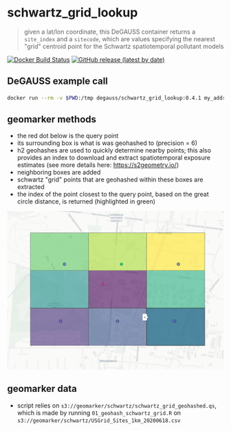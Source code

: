 # schwartz_grid_lookup

> given a lat/lon coordinate, this DeGAUSS container returns a `site_index` and a `sitecode`, which are values specifying the nearest "grid" centroid point for the Schwartz spatiotemporal pollutant models

[![Docker Build Status](https://img.shields.io/docker/automated/degauss/schwartz_grid_lookup)](https://hub.docker.com/repository/docker/degauss/schwartz_grid_lookup/tags)
[![GitHub release (latest by date)](https://img.shields.io/github/v/release/degauss-org/schwartz_grid_lookup)](https://github.com/degauss-org/schwartz_grid_lookup/releases)

## DeGAUSS example call

```sh
docker run --rm -v $PWD:/tmp degauss/schwartz_grid_lookup:0.4.1 my_address_file_geocoded.csv
```

## geomarker methods

- the red dot below is the query point
- its surrounding box is what is was geohashed to (precision = 6)
- h2 geohashes are used to quickly determine nearby points; this also provides an index to download and extract spatiotemporal exposure estimates (see more details here: https://s2geometry.io/)
- neighboring boxes are added
- schwartz "grid" points that are geohashed within these boxes are extracted
- the index of the point closest to the query point, based on the great circle distance, is returned (highlighted in green)

![example_schwartz_lookup](example_schwartz_lookup.png)

## geomarker data

- script relies on `s3://geomarker/schwartz/schwartz_grid_geohashed.qs`, which is made by running `01_geohash_schwartz_grid.R` on `s3://geomarker/schwartz/USGrid_Sites_1km_20200618.csv`
